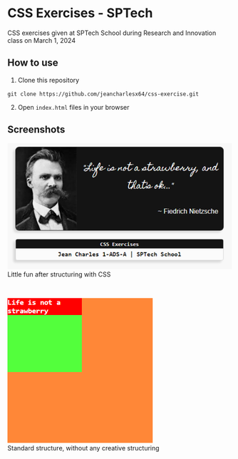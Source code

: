

# CSS Exercises - SPTech

CSS exercises given at SPTech School during Research and Innovation class on March 1, 2024

## How to use

1. Clone this repository 
 ```` 
 git clone https://github.com/jeancharlesx64/css-exercise.git
 ````
2. Open `index.html` files in your browser

## Screenshots
![Captura de tela 1](screenshots/structured.png) <br>
Little fun after structuring with CSS

<br>

![Captura de tela 1](screenshots/default.png) <br>
Standard structure, without any creative structuring

